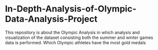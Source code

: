 # In-Depth-Analysis-of-Olympic-Data-Analysis-Project
This repository is about the Olympic Analysis in which analysis and visualization of the dataset consisting both the summer and winter games data is performed. Which Olympic athletes have the most gold medals
